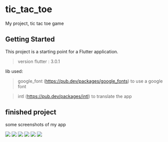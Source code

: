 # tic_tac_toe

My project, tic tac toe game 

## Getting Started

This project is a starting point for a Flutter application.

> version flutter : 3.0.1

lib used: 
> google_font (https://pub.dev/packages/google_fonts) to use a google font

> intl (https://pub.dev/packages/intl) to translate the app

## finished project
some screenshots of my app


<img src="https://media.discordapp.net/attachments/1086395969190510642/1086398262451388477/app-screenshot_3.png?width=357&height=676" target="_blank"></a>
<img src="https://media.discordapp.net/attachments/1086395969190510642/1086398262812082278/app-screenshot_4.png?width=357&height=676" target="_blank"></a>
<img src="https://media.discordapp.net/attachments/1086395969190510642/1086398263478992988/app-screenshot_8.png?width=359&height=676" target="_blank"></a>
<img src="https://media.discordapp.net/attachments/1086395969190510642/1086398263713857618/app-screenShot1..png?width=361&height=676" target="_blank"></a>
<img src="https://media.discordapp.net/attachments/1086395969190510642/1086398263978115093/app-screenShot2.png?width=361&height=676" target="_blank"></a>
<img src="https://media.discordapp.net/attachments/1086395969190510642/1086398264267513967/app-screenShot9.png?width=360&height=676" target="_blank"></a>

